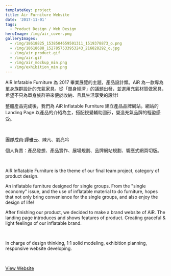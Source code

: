 ```yaml
---
templateKey: project
title: Air Furniture Website
date: '2017-11-01'
tags:
  - Product Design / Web Design
heroImage: /img/air_cover.png
galleryImages:
  - /img/18618825_1538504659501311_1519378873_o.png
  - /img/18618688_1527857533953243_216828292_o.jpg
  - /img/air_product.gif
  - /img/air.gif
  - /img/air_mockup_min.png
  - /img/exhibition_min.png
---
```

AiR Infatable Furniture 為 2017 畢業展覽的主題，產品設計類。AiR 為一款專為單身族群設計的充氣家具。從「單身經濟」的議題出發，並選用充氣材質做家具，希望不只為單身族群帶來便於收納、且具生活享受的設計! 

整體產品完成後，我們為 AiR Inflatable Furniture 建立產品品牌網站。網站的 Landing Page 以產品的介紹為主，搭配視覺輔助圖形，營造充氣品牌的輕盈感受。 

<br/>

團隊成員:譚雅云、陳凡、劉亮吟

個人負責：產品發想、產品實作、展場規劃、品牌網站規劃、響應式網頁切版。

<br/>

AiR Inflatable Furniture is the theme of our final team project, category of product design. 

An inflatable furniture designed for single groups. From the "single economy" issue, and the use of inflatable material to do furniture, hopes that not only bring convenience for the single groups, and also enjoy the design of life! 

After finishing our product, we decided to make a brand website of AiR. The landing page introduces and shows features of product. Creating graceful & light feelings of our inflatable brand. 

<br/>

In charge of design thinking, 1:1 solid modeling, exhibition planning, responsive website developing.

<br/>

[View Website](https://liuliangyin.github.io/AiR/)
